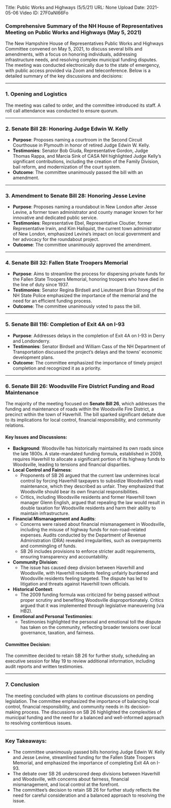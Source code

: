 Title: Public Works and Highways (5/5/21)
URL: None
Upload Date: 2021-05-06
Video ID: 27F0aNI66Fo

### Comprehensive Summary of the NH House of Representatives Meeting on Public Works and Highways (May 5, 2021)

The New Hampshire House of Representatives Public Works and Highways Committee convened on May 5, 2021, to discuss several bills and amendments, with a focus on honoring individuals, addressing infrastructure needs, and resolving complex municipal funding disputes. The meeting was conducted electronically due to the state of emergency, with public access provided via Zoom and teleconference. Below is a detailed summary of the key discussions and decisions:

---

### **1. Opening and Logistics**
The meeting was called to order, and the committee introduced its staff. A roll call attendance was conducted to ensure quorum.

---

### **2. Senate Bill 28: Honoring Judge Edwin W. Kelly**
- **Purpose**: Proposes naming a courtroom in the Second Circuit Courthouse in Plymouth in honor of retired Judge Edwin W. Kelly.
- **Testimonies**: Senator Bob Giuda, Representative Gordon, Judge Thomas Rappa, and Marcia Sink of CASA NH highlighted Judge Kelly’s significant contributions, including the creation of the Family Division, bail reform, and modernization of the court system.
- **Outcome**: The committee unanimously passed the bill with an amendment.

---

### **3. Amendment to Senate Bill 28: Honoring Jesse Levine**
- **Purpose**: Proposes naming a roundabout in New London after Jesse Levine, a former town administrator and county manager known for her innovative and dedicated public service.
- **Testimonies**: Representative Ebel, Representative Cloutier, former Representative Irwin, and Kim Hallquist, the current town administrator of New London, emphasized Levine’s impact on local government and her advocacy for the roundabout project.
- **Outcome**: The committee unanimously approved the amendment.

---

### **4. Senate Bill 32: Fallen State Troopers Memorial**
- **Purpose**: Aims to streamline the process for dispersing private funds for the Fallen State Troopers Memorial, honoring troopers who have died in the line of duty since 1937.
- **Testimonies**: Senator Regina Birdsell and Lieutenant Brian Strong of the NH State Police emphasized the importance of the memorial and the need for an efficient funding process.
- **Outcome**: The committee unanimously voted to pass the bill.

---

### **5. Senate Bill 116: Completion of Exit 4A on I-93**
- **Purpose**: Addresses delays in the completion of Exit 4A on I-93 in Derry and Londonderry.
- **Testimonies**: Senator Birdsell and William Cass of the NH Department of Transportation discussed the project’s delays and the towns’ economic development plans.
- **Outcome**: The committee emphasized the importance of timely project completion and recognized it as a priority.

---

### **6. Senate Bill 26: Woodsville Fire District Funding and Road Maintenance**
The majority of the meeting focused on **Senate Bill 26**, which addresses the funding and maintenance of roads within the Woodsville Fire District, a precinct within the town of Haverhill. The bill sparked significant debate due to its implications for local control, financial responsibility, and community relations.

#### **Key Issues and Discussions**:
- **Background**: Woodsville has historically maintained its own roads since the late 1800s. A state-mandated funding formula, established in 2009, requires Haverhill to allocate a significant portion of its highway funds to Woodsville, leading to tensions and financial disparities.
- **Local Control and Fairness**:
  - Proponents of SB 26 argued that the current law undermines local control by forcing Haverhill taxpayers to subsidize Woodsville’s road maintenance, which they described as unfair. They emphasized that Woodsville should bear its own financial responsibilities.
  - Critics, including Woodsville residents and former Haverhill town manager Glenn English, argued that repealing the law would result in double taxation for Woodsville residents and harm their ability to maintain infrastructure.
- **Financial Mismanagement and Audits**:
  - Concerns were raised about financial mismanagement in Woodsville, including the misuse of highway funds for non-road-related expenses. Audits conducted by the Department of Revenue Administration (DRA) revealed irregularities, such as overpayments and commingling of funds.
  - SB 26 includes provisions to enforce stricter audit requirements, ensuring transparency and accountability.
- **Community Division**:
  - The issue has caused deep division between Haverhill and Woodsville, with Haverhill residents feeling unfairly burdened and Woodsville residents feeling targeted. The dispute has led to litigation and threats against Haverhill town officials.
- **Historical Context**:
  - The 2009 funding formula was criticized for being passed without proper scrutiny and benefiting Woodsville disproportionately. Critics argued that it was implemented through legislative maneuvering (via HB2).
- **Emotional and Personal Testimonies**:
  - Testimonies highlighted the personal and emotional toll the dispute has taken on the community, reflecting broader tensions over local governance, taxation, and fairness.

#### **Committee Decision**:
The committee decided to retain SB 26 for further study, scheduling an executive session for May 19 to review additional information, including audit reports and written testimonies.

---

### **7. Conclusion**
The meeting concluded with plans to continue discussions on pending legislation. The committee emphasized the importance of balancing local control, financial responsibility, and community needs in its decision-making process. The discussions on SB 26 highlighted the complexities of municipal funding and the need for a balanced and well-informed approach to resolving contentious issues.

---

### **Key Takeaways**:
- The committee unanimously passed bills honoring Judge Edwin W. Kelly and Jesse Levine, streamlined funding for the Fallen State Troopers Memorial, and emphasized the importance of completing Exit 4A on I-93.
- The debate over SB 26 underscored deep divisions between Haverhill and Woodsville, with concerns about fairness, financial mismanagement, and local control at the forefront.
- The committee’s decision to retain SB 26 for further study reflects the need for careful consideration and a balanced approach to resolving the issue.